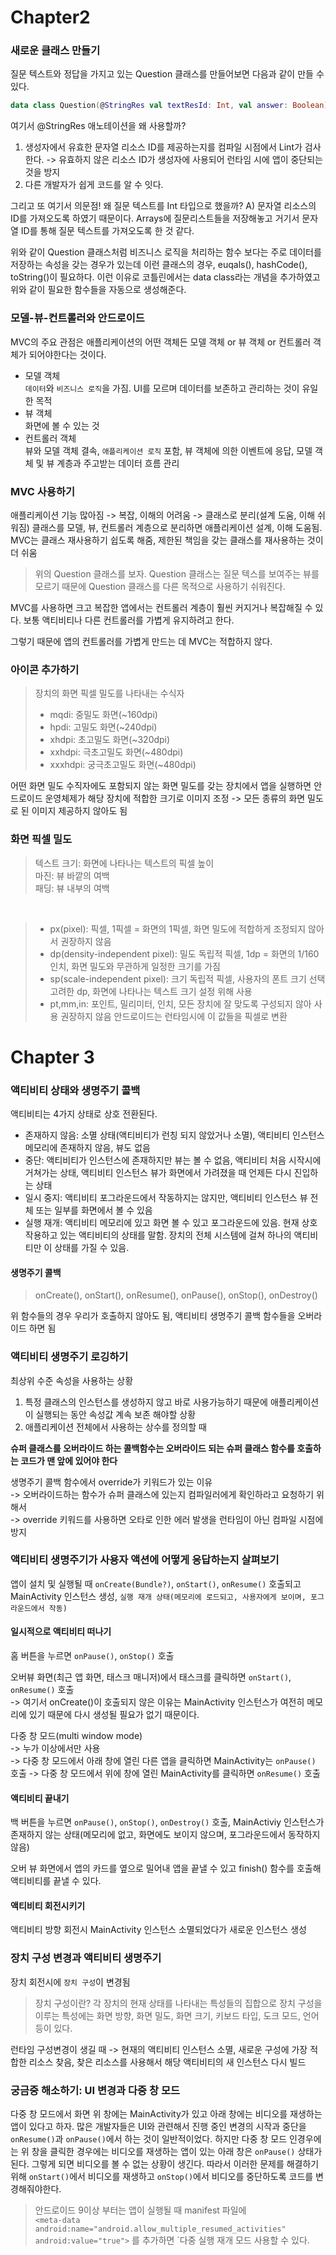 # Chapter2 

### 새로운 클래스 만들기 
질문 텍스트와 정답을 가지고 있는 Question 클래스를 만들어보면 다음과 같이 만들 수 있다.

``` Kotlin
data class Question(@StringRes val textResId: Int, val answer: Boolean)
```

여기서 @StringRes 애노테이션을 왜 사용할까?
1. 생성자에서 유효한 문자열 리소스 ID를 제공하는지를 컴파일 시점에서 Lint가 검사한다. -> 유효하지 않은 리소스 ID가 생성자에 사용되어 런타임 시에 앱이 중단되는 것을 방지
2. 다른 개발자가 쉽게 코드를 알 수 잇다.


그리고 또 여기서 의문점!
왜 질문 텍스트를 Int 타입으로 했을까? A) 문자열 리소스의 ID를 가져오도록 하였기 때문이다. Arrays에 질문리스트들을 저장해놓고 거기서 문자열 ID를 통해 질문 텍스트를 가져오도록 한 것 같다.

위와 같이 Question 클래스처럼 비즈니스 로직을 처리하는 함수 보다는 주로 데이터를 저장하는 속성을 갖는 경우가 있는데 이런 클래스의 경우, euqals(), hashCode(), toString()이 필요하다.
이런 이유로 코틀린에서는 data class라는 개념을 추가하였고 위와 같이 필요한 함수들을 자동으로 생성해준다.


### 모델-뷰-컨트롤러와 안드로이드
MVC의 주요 관점은 애플리케이션의 어떤 객체든 모델 객체 or 뷰 객체 or 컨트롤러 객체가 되어야한다는 것이다.

- 모델 객체 <br/>
  `데이터`와 `비즈니스 로직`을 가짐. UI를 모르며 데이터를 보존하고 관리하는 것이 유일한 목적
- 뷰 객체 <br/>
  화면에 볼 수 있는 것
- 컨트롤러 객체 <br/>
  뷰와 모델 객체 결속, `애플리케이션 로직` 포함, 뷰 객체에 의한 이벤트에 응답, 모델 객체 및 뷰 계층과 주고받는 데이터 흐름 관리


### MVC 사용하기
애플리케이션 기능 많아짐 -> 복잡, 이해의 어려움 -> 클래스로 분리(설계 도움, 이해 쉬워짐)
클래스를 모델, 뷰, 컨트롤러 계층으로 분리하면 애플리케이션 설계, 이해 도움됨.
MVC는 클래스 재사용하기 쉽도록 해줌, 제한된 책임을 갖는 클래스를 재사용하는 것이 더 쉬움 
> 위의 Question 클래스를 보자. Question 클래스는 질문 텍스를 보여주는 뷰를 모르기 때문에 Question 클래스를 다른 목적으로 사용하기 쉬워진다.

MVC를 사용하면 크고 복잡한 앱에서는 컨트롤러 계층이 훨씬 커지거나 복잡해질 수 있다. 보통 액티비티나 다른 컨트롤러를 가볍게 유지하려고 한다.

그렇기 때문에 앱의 컨트롤러를 가볍게 만드는 데 MVC는 적합하지 않다.

### 아이콘 추가하기

> 장치의 화면 픽셀 밀도를 나타내는 수식자
> - mqdi: 중밀도 화면(~160dpi)
> - hpdi: 고밀도 화면(~240dpi)
> - xhdpi: 초고밀도 화면(~320dpi)
> - xxhdpi: 극초고밀도 화면(~480dpi)
> - xxxhdpi: 궁극초고밀도 화면(~480dpi)

어떤 화면 밀도 수직자에도 포함되지 않는 화면 밀도를 갖는 장치에서 앱을 실행하면 안드로이드 운영체제가 해당 장치에 적합한 크기로 이미지 조정 
-> 모든 종류의 화면 밀도로 된 이미지 제공하지 않아도 됨

### 화면 픽셀 밀도

> 텍스트 크기: 화면에 나타나는 텍스트의 픽셀 높이 <br/>
> 마진: 뷰 바깥의 여백 <br/>
> 패딩: 뷰 내부의 여백 <br/>

<br/>

> - px(pixel): 픽셀, 1픽셀 = 화면의 1픽셀, 화면 밀도에 적합하게 조정되지 않아서 권장하지 않음
> - dp(density-independent pixel): 밀도 독립적 픽셀, 1dp = 화면의 1/160인치, 화면 밀도와 무관하게 일정한 크기를 가짐
> - sp(scale-independent pixel): 크기 독립적 픽셀, 사용자의 폰트 크기 선택 고려한 dp, 화면에 나타나는 텍스트 크기 설정 위해 사용
> - pt,mm,in: 포인트, 밀리미터, 인치, 모든 장치에 잘 맞도록 구성되지 않아 사용 권장하지 않음
> 안드로이드는 런타임시에 이 값들을 픽셀로 변환


# Chapter 3

### 액티비티 상태와 생명주기 콜백
액티비티는 4가지 상태로 상호 전환된다.

- 존재하지 않음: 소멸 상태(액티비티가 런칭 되지 않았거나 소멸), 액티비티 인스턴스 메모리에 존재하지 않음, 뷰도 없음
- 중단: 액티비티가 인스턴스에 존재하지만 뷰는 볼 수 없음, 액티비티 처음 시작시에 거쳐가는 상태, 액티비티 인스턴스 뷰가 화면에서 가려졌을 때 언제든 다시 진입하는 상태
- 일시 중지: 액티비티 포그라운드에서 작동하지는 않지만, 액티비티 인스턴스 뷰 전체 또는 일부를 화면에서 볼 수 있음
- 실행 재개: 액티비티 메모리에 있고 화면 볼 수 있고 포그라운드에 있음. 현재 상호 작용하고 있는 액티비티의 상태를 말함. 장치의 전체 시스템에 걸쳐 하나의 액티비티만 이 상태를 가질 수 있음.

#### 생명주기 콜백
> onCreate(), onStart(), onResume(), onPause(), onStop(), onDestroy() 

위 함수들의 경우 우리가 호출하지 않아도 됨, 액티비티 생명주기 콜백 함수들을 오버라이드 하면 됨

### 액티비티 생명주기 로깅하기

최상위 수준 속성을 사용하는 상황
1. 특정 클래스의 인스턴스를 생성하지 않고 바로 사용가능하기 때문에 애플리케이션이 실행되는 동안 속성값 계속 보존 해야할 상황
2. 애플리케이션 전체에서 사용하는 상수를 정의할 때

**슈퍼 클래스를 오버라이드 하는 콜백함수는 오버라이드 되는 슈퍼 클래스 함수를 호출하는 코드가 맨 앞에 있어야 한다**

생명주기 콜백 함수에서 override가 키워드가 있는 이유 <br/>
-> 오버라이드하는 함수가 슈퍼 클래스에 있는지 컴파일러에게 확인하라고 요청하기 위해서 <br/>
-> override 키워드를 사용하면 오타로 인한 에러 발생을 런타임이 아닌 컴파일 시점에 방지 

### 액티비티 생명주기가 사용자 액션에 어떻게 응답하는지 살펴보기 

앱이 설치 및 실행될 때 `onCreate(Bundle?)`, `onStart()`, `onResume()` 호출되고 MainActivity 인스턴스 생성, `실행 재개 상태(메모리에 로드되고, 사용자에게 보이며, 포그라운드에서 작동)`

#### 일시적으로 액티비티 떠나기

홈 버튼을 누르면 `onPause()`, `onStop()` 호출<br/>

오버뷰 화면(최근 앱 화면, 태스크 매니저)에서 태스크를 클릭하면 `onStart()`, `onResume()` 호출<br/>
-> 여기서 onCreate()이 호출되지 않은 이유는 MainActivity 인스턴스가 여전히 메모리에 있기 때문에 다시 생성될 필요가 없기 때문이다.

다중 창 모드(multi window mode)<br/>
-> 누가 이상에서만 사용 <br/>
-> 다중 창 모드에서 아래 창에 열린 다른 앱을 클릭하면 MainActivity는 `onPause()` 호출
-> 다중 창 모드에서 위에 창에 열린 MainActivity를 클릭하면 `onResume()` 호출

#### 액티비티 끝내기

백 버튼을 누르면 `onPause()`, `onStop()`, `onDestroy()` 호출, MainActiviy 인스턴스가 존재하지 않는 상태(메모리에 없고, 화면에도 보이지 않으며, 포그라운드에서 동작하지 않음)

오버 뷰 화면에서 앱의 카드를 옆으로 밀어내 앱을 끝낼 수 있고 finish() 함수를 호출해 액티비티를 끝낼 수 있다.

#### 액티비티 회전시키기

액티비티 방향 회전시 MainActivity 인스턴스 소멸되었다가 새로운 인스턴스 생성 

### 장치 구성 변경과 액티비티 생명주기

장치 회전시에 `장치 구성`이 변경됨
> 장치 구성이란? 각 장치의 현재 상태를 나타내는 특성들의 집합으로 장치 구성을 이루는 특성에는 화면 방향, 화면 밀도, 화면 크기, 키보드 타입, 도크 모드, 언어 등이 있다.

런타임 구성변경이 생길 때 -> 현재의 액티비티 인스턴스 소멸, 새로운 구성에 가장 적합한 리소스 찾음, 찾은 리소스를 사용해서 해당 액티비티의 새 인스턴스 다시 빌드


### 궁금중 해소하기: UI 변경과 다중 창 모드
다중 창 모드에서 화면 위 창에는 MainActivity가 있고 아래 창에는 비디오를 재생하는 앱이 있다고 하자. 많은 개발자들은 UI와 관련해서 진행 중인 변경의 시작과 중단을 `onResume()`과 `onPause()`에서 하는 것이 일반적이었다. 하지만 다중 창 모드 인경우에는 위 창을 클릭한 경우에는 비디오를 재생하는 앱이 있는 아래 창은 `onPause()` 상태가 된다. 그렇게 되면 비디오를 볼 수 없는 상황이 생긴다.
따라서 이러한 문제를 해결하기 위해 `onStart()`에서 비디오를 재생하고 `onStop()`에서 비디오를 중단하도록 코드를 변경해줘야한다.

> 안드로이드 9이상 부터는 앱이 실행될 때 manifest 파일에<br/>
> ```<meta-data android:name="android.allow_multiple_resumed_activities" android:value="true">``` 를 추가하면 `다중 실행 재개 모드 사용할 수 있다.

   














